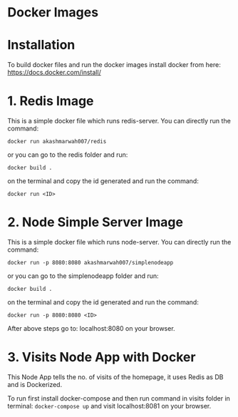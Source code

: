 # Docker Images

# Installation

To build docker files and run the docker images install docker from here: https://docs.docker.com/install/

# 1. Redis Image

This is a simple docker file which runs redis-server.
You can directly run the command:

```
docker run akashmarwah007/redis
```

or you can go to the redis folder and run:

```
docker build .
```

on the terminal and copy the id generated and run the command:

```
docker run <ID>
```

# 2. Node Simple Server Image

This is a simple docker file which runs node-server.
 You can directly run the command:
 ```
 docker run -p 8080:8080 akashmarwah007/simplenodeapp
 ```
 or you can go to the simplenodeapp folder and run:
  ```
  docker build .
  ```
  on the terminal and copy the id generated and run the command:
  ```
  docker run -p 8080:8080 <ID>
  ```
  After above steps go to: localhost:8080 on your browser.
# 3. Visits Node App with Docker
   This Node App tells the no. of visits of the homepage, it uses Redis as DB and is Dockerized.
    
   To run first install docker-compose and then run command in visits folder in terminal:
    ```
    docker-compose up
    ```
    and visit localhost:8081 on your browser.
